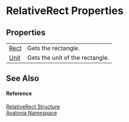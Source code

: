 # RelativeRect Properties




## Properties
<table>
<tr>
<td><a href="P_Avalonia_RelativeRect_Rect">Rect</a></td>
<td>Gets the rectangle.</td>
</tr>
<tr>
<td><a href="P_Avalonia_RelativeRect_Unit">Unit</a></td>
<td>Gets the unit of the rectangle.</td>
</tr>
</table>

## See Also


#### Reference
<a href="T_Avalonia_RelativeRect">RelativeRect Structure</a>  
<a href="N_Avalonia">Avalonia Namespace</a>  
